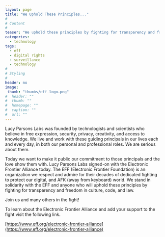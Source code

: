 ```yaml
---
layout: page
title: "We Uphold These Principles..."
#
# Content
#
teaser: "We uphold these principles by fighting for transparency and freedom in culture, code, and law."
categories:
  - technology
tags:
  - eff
  - digital rights
  - surveillance
  - technology
#
# Styling
#
header: no
image:
 thumb: "thumbs/eff-logo.png"
#  header: ""
#  thumb: ""
#  homepage: ""
#  caption: ""
#  url: ""
---
```


Lucy Parsons Labs was founded by technologists and scientists who believe in free expression, security, privacy, creativity, and access to knowledge. We live and work with these guiding principals in our lives each and every day, in both our personal and professional roles. We are serious about them.

Today we want to make it public our commitment to those principals and the love show them with. Lucy Parsons Labs signed-on with the Electronic Frontier Alliance today. The EFF (Electronic Frontier Foundation) is an organization we respect and admire for their decades of dedicated fighting to protect our digital, and AFK (away from keyboard) world. We stand in solidarity with the EFF and anyone who will uphold these principles by fighting for transparency and freedom in culture, code, and law.            

Join us and many others in the fight!

To learn about the Electronic Frontier Alliance and add your support to the fight visit the following link.

[https://www.eff.org/electronic-frontier-alliance](https://www.eff.org/electronic-frontier-alliance)
